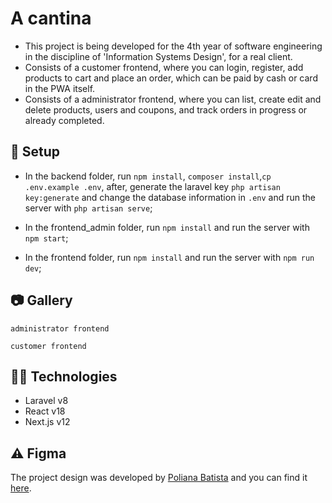 # A cantina

- This project is being developed for the 4th year of software engineering in the discipline of 'Information Systems Design', for a real client.
- Consists of a customer frontend, where you can login, register, add products to cart and place an order, which can be paid by cash or card in the PWA itself.
- Consists of a administrator frontend, where you can list, create edit and delete products, users and coupons, and track orders in progress or already completed.

## :wrench: Setup

- In the backend folder, run `npm install`, `composer install`,`cp .env.example .env`, after, generate the laravel key `php artisan key:generate` and change the database information in `.env` and run the server with `php artisan serve`;

- In the frontend_admin folder, run `npm install` and run the server with `npm start`;

- In the frontend folder, run `npm install` and run the server with `npm run dev`;

## 📷 Gallery

`administrator frontend`
<!-- <img src="" width="300" height="" alt="imagens"> -->

`customer frontend`

## 👨‍💻 Technologies

- Laravel v8
- React v18
- Next.js v12

## ⚠️ Figma

The project design was developed by <a href="https://github.com/pbatistads" target="_blank">Poliana Batista</a> and you can find it <a href="https://www.figma.com/file/L97JW1ujZMOe6fhsJpNXIl/Projeto---SGPAC?node-id=0%3A1" target="_blank">here</a>.
